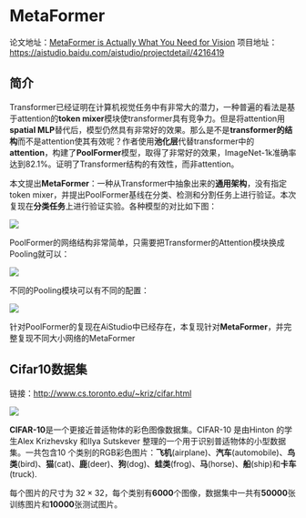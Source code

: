 # MetaFormer

论文地址：[MetaFormer is Actually What You Need for Vision](https://arxiv.org/abs/2111.11418)
项目地址：https://aistudio.baidu.com/aistudio/projectdetail/4216419

## 简介
Transformer已经证明在计算机视觉任务中有非常大的潜力，一种普遍的看法是基于attention的**token mixer**模块使transformer具有竞争力。但是将attention用**spatial MLP**替代后，模型仍然具有非常好的效果。那么是不是**transformer的结构**而不是attention使其有效呢？作者使用**池化层**代替transformer中的**attention**，构建了**PoolFormer**模型，取得了非常好的效果，ImageNet-1k准确率达到82.1%。证明了Transformer结构的有效性，而非attention。

本文提出**MetaFormer**：一种从Transformer中抽象出来的**通用架构**，没有指定token mixer，并提出PoolFormer基线在分类、检测和分割任务上进行验证。本次复现在**分类任务**上进行验证实验。各种模型的对比如下图：

![](https://ai-studio-static-online.cdn.bcebos.com/e084fdecc43c4b989783b938f85fe76163d7a9aa69304ef2b6a197a4d6adb43c)

PoolFormer的网络结构非常简单，只需要把Transformer的Attention模块换成Pooling就可以：

![](https://ai-studio-static-online.cdn.bcebos.com/e8eb1384155f42fab8642779150f8fc67d7b2413673e4e2481fe358690a17d69)

不同的Pooling模块可以有不同的配置：

![](https://ai-studio-static-online.cdn.bcebos.com/4a3ef9fc51a844f8a0485da4808ac1b5cf199f56caf4420b87953a6052ad523e)

针对PoolFormer的复现在AiStudio中已经存在，本复现针对**MetaFormer**，并完整复现不同大小网络的MetaFormer

## Cifar10数据集

链接：http://www.cs.toronto.edu/~kriz/cifar.html

![](https://ai-studio-static-online.cdn.bcebos.com/15a8790a113d41418d6fc8563aeb4acd10da73b4b8c6488599fa9e7a01cc0833)

**CIFAR-10**是一个更接近普适物体的彩色图像数据集。CIFAR-10 是由Hinton 的学生Alex Krizhevsky 和Ilya Sutskever 整理的一个用于识别普适物体的小型数据集。一共包含10 个类别的RGB彩色图片：**飞机**(airplane)、**汽车**(automobile)、**鸟类**(bird)、**猫**(cat)、**鹿**(deer)、**狗**(dog)、**蛙类**(frog)、**马**(horse)、**船**(ship)和**卡车**(truck).

每个图片的尺寸为 $32\times 32$，每个类别有**6000**个图像，数据集中一共有**50000**张训练图片和**10000**张测试图片。
